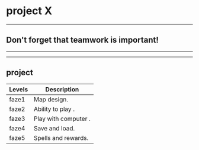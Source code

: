 # project X
-----

## Don't forget that teamwork is important!
***
---

## project 

| Levels | Description |
| ------ | ----------- |
| faze1   | Map design. |
| faze2 | Ability to play . |
| faze3    | Play with computer . |
| faze4   | Save and load. |
| faze5    | Spells and rewards. |
